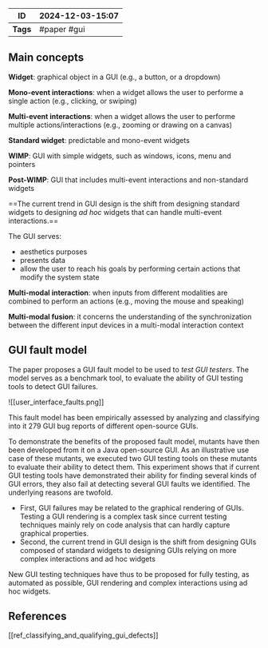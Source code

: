 
| ID       | 2024-12-03-15:07 |
| -------- | ---------------- |
| **Tags** | #paper #gui      |
## Main concepts

**Widget**: graphical object in a GUI (e.g., a button, or a dropdown)

**Mono-event interactions**: when a widget allows the user to performe a single action (e.g., clicking, or swiping)

**Multi-event interactions**: when a widget allows the user to performe multiple actions/interactions (e.g., zooming or drawing on a canvas)

**Standard widget**: predictable and mono-event widgets

**WIMP**: GUI with simple widgets, such as windows, icons, menu and pointers

**Post-WIMP**: GUI that includes multi-event interactions and non-standard widgets

==The current trend in GUI design is the shift from designing standard widgets to designing *ad hoc* widgets that can handle multi-event interactions.==

The GUI serves:
- aesthetics purposes
- presents data
- allow the user to reach his goals by performing certain actions that modify the system state

**Multi-modal interaction**: when inputs from different modalities are combined to perform an actions (e.g., moving the mouse and speaking)

**Multi-modal fusion**: it concerns the understanding of the synchronization between the different input devices in a multi-modal interaction context
## GUI fault model

The paper proposes a GUI fault model to be used to *test GUI testers*. The model serves as a benchmark tool, to evaluate the ability of GUI testing tools to detect GUI failures. 

![[user_interface_faults.png]]

This fault model has been empirically assessed by analyzing and classifying into it 279
GUI bug reports of different open-source GUIs. 

To demonstrate the benefits of the proposed fault model, mutants have then been developed from it on a Java open-source GUI. As an illustrative use case of these mutants, we executed two GUI testing tools on these mutants to evaluate their ability to detect them. This experiment shows that if current GUI testing tools have demonstrated their ability for finding several kinds of GUI errors, they also fail at detecting several GUI faults we identified. The underlying reasons are twofold.
- First, GUI failures may be related to the graphical rendering of GUIs. Testing a GUI rendering is a complex task since current testing techniques mainly rely on code analysis that can hardly capture graphical properties.
- Second, the current trend in GUI design is the shift from designing GUIs composed of standard widgets to designing GUIs relying on more complex interactions and ad hoc widgets

New GUI testing techniques have thus to be proposed for fully testing, as automated as possible, GUI rendering and complex interactions using ad hoc widgets.

## References
[[ref_classifying_and_qualifying_gui_defects]]
